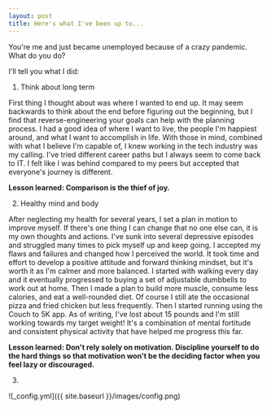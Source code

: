 ```yaml
---
layout: post
title: Here's what I've been up to...
---
```


You're me and just became unemployed because of a crazy pandemic. What do you do?

I'll tell you what I did:

1. Think about long term

  First thing I thought about was where I wanted to end up. It may seem backwards to think about the end before figuring out the beginning, but I find that reverse-engineering your goals can help with the planning process. I had a good idea of where I want to live, the people I'm happiest around, and what I want to accomplish in life. With those in mind, combined with what I believe I'm capable of, I knew working in the tech industry was my calling. I've tried different career paths but I always seem to come back to IT. I felt like I was behind compared to my peers but accepted that everyone's journey is different.

**Lesson learned: Comparison is the thief of joy.**

2. Healthy mind and body

  After neglecting my health for several years, I set a plan in motion to improve myself. If there's one thing I can change that no one else can, it is my own thoughts and actions. I've sunk into several depressive episodes and struggled many times to pick myself up and keep going. I accepted my flaws and failures and changed how I perceived the world. It took time and effort to develop a positive attitude and forward thinking mindset, but it's worth it as I'm calmer and more balanced.
  I started with walking every day and it eventually progressed to buying a set of adjustable dumbbells to work out at home. Then I made a plan to build more muscle, consume less calories, and eat a well-rounded diet. Of course I still ate the occasional pizza and fried chicken but less frequently. Then I started running using the Couch to 5K app. As of writing, I've lost about 15 pounds and I'm still working towards my target weight! It's a combination of mental fortitude and consistent physical activity that have helped me progress this far.

**Lesson learned: Don't rely solely on motivation. Discipline yourself to do the hard things so that motivation won't be the deciding factor when you feel lazy or discouraged.**

3. 

![_config.yml]({{ site.baseurl }}/images/config.png)

